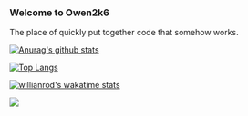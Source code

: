 ### Welcome to Owen2k6
The place of quickly put together code that somehow works.

[![Anurag's github stats](https://github-readme-stats.vercel.app/api?username=Owen2k6&show_icons=true&theme=dark)](https://github.com/anuraghazra/github-readme-stats)

[![Top Langs](https://github-readme-stats.vercel.app/api/top-langs/?username=Owen2k6&show_icons=true&theme=dark)](https://github.com/anuraghazra/github-readme-stats)

[![willianrod's wakatime stats](https://github-readme-stats.vercel.app/api/wakatime?username=Owen2k6&show_icons=true&theme=dark)](https://github.com/anuraghazra/github-readme-stats)


![](https://komarev.com/ghpvc/?username=Owen2k6&color=green)


<!--
Wahh !! your looking at my README.MD in raw mode!
-->
